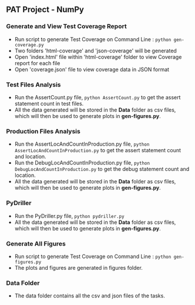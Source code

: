 ## PAT Project - NumPy

### Generate and View Test Coverage Report
* Run script to generate Test Coverage on Command Line : `python gen-coverage.py`
* Two folders 'html-coverage' and 'json-coverage' will be generated
* Open 'index.html' file within 'html-coverage' folder to view Coverage report for each file
* Open 'coverage.json' file to view coverage data in JSON format

### Test Files Analysis 
* Run the AssertCount.py file,
`python AssertCount.py` to get the assert statement count in test files.
* All the data generated will be stored in the **Data** folder as csv files, 
which will then be used to generate plots in **gen-figures.py**.

### Production Files Analysis 
* Run the AssertLocAndCountInProduction.py file,
`python AssertLocAndCountInProduction.py` to get the assert statement count and location.
* Run the DebugLocAndCountInProduction.py file,
`python DebugLocAndCountInProduction.py` to get the debug statement count and location.
* All the data generated will be stored in the **Data** folder as csv files, 
which will then be used to generate plots in **gen-figures.py**.

### PyDriller
* Run the PyDriller.py file,
`python pydriller.py`
* All the data generated will be stored in the **Data** folder as csv files, 
which will then be used to generate plots in **gen-figures.py**.

### Generate All Figures
* Run script to generate Test Coverage on Command Line : `python gen-figures.py`
* The plots and figures are generated in figures folder.

### Data Folder
* The data folder contains all the csv and json files of the tasks.
